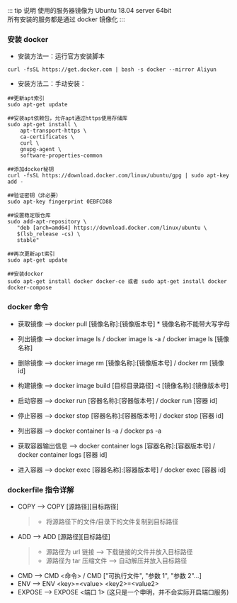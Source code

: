 ::: tip 说明
使用的服务器镜像为 Ubuntu 18.04 server 64bit <br/>
所有安装的服务都是通过 docker 镜像化
:::

### 安装 docker

- 安装方法一：运行官方安装脚本

```shell
curl -fsSL https://get.docker.com | bash -s docker --mirror Aliyun
```

- 安装方法二：手动安装：

```shell
##更新apt索引
sudo apt-get update

##安装apt依赖包，允许apt通过https使用存储库
sudo apt-get install \
    apt-transport-https \
    ca-certificates \
    curl \
    gnupg-agent \
    software-properties-common

##添加docker秘钥
curl -fsSL https://download.docker.com/linux/ubuntu/gpg | sudo apt-key add -

##验证密钥（非必要）
sudo apt-key fingerprint 0EBFCD88

##设置稳定版仓库
sudo add-apt-repository \
   "deb [arch=amd64] https://download.docker.com/linux/ubuntu \
   $(lsb_release -cs) \
   stable"

##再次更新apt索引
sudo apt-get update

##安装docker
sudo apt-get install docker docker-ce 或者 sudo apt-get install docker docker-compose
```

### docker 命令

- 获取镜像 --> docker pull [镜像名称]:[镜像版本号] \* 镜像名称不能带大写字母
- 列出镜像 --> docker image ls / docker image ls -a / docker image ls [镜像名称]
- 删除镜像 --> docker image rm [镜像名称]:[镜像版本号] / docker rm [镜像 id]
- 构建镜像 --> docker image build [目标目录路径] -t [镜像名称]:[镜像版本号]

- 启动容器 --> docker run [容器名称]:[容器版本号] / docker run [容器 id]
- 停止容器 --> docker stop [容器名称]:[容器版本号] / docker stop [容器 id]
- 列出容器 --> docker container ls -a / docker ps -a
- 获取容器输出信息 --> docker container logs [容器名称]:[容器版本号] / docker container logs [容器 id]
- 进入容器 --> docker exec [容器名称]:[容器版本号] / docker exec [容器 id]

### dockerfile 指令详解

- COPY --> COPY [源路径][目标路径]
  > - 将源路径下的文件/目录下的文件复制到目标路径
- ADD --> ADD [源路径][目标路径]
  > - 源路径为 url 链接 --> 下载链接的文件并放入目标路径
  > - 源路径为 tar 压缩文件 --> 自动解压并放入目标路径
- CMD --> CMD <命令> / CMD ["可执行文件", "参数 1", "参数 2"...]
- ENV --> ENV \<key\>=\<value\> \<key2\>=\<value2\>
- EXPOSE --> EXPOSE <端口 1> (这只是一个申明，并不会实际开启端口服务)
